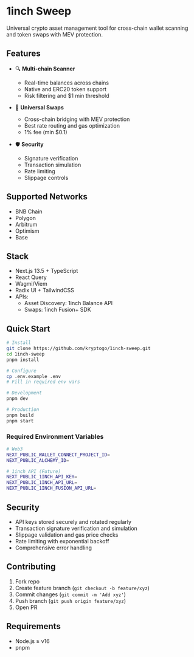 # 1inch Sweep

Universal crypto asset management tool for cross-chain wallet scanning and token swaps with MEV protection.

## Features

- 🔍 **Multi-chain Scanner**
  - Real-time balances across chains
  - Native and ERC20 token support
  - Risk filtering and $1 min threshold

- 💱 **Universal Swaps**
  - Cross-chain bridging with MEV protection
  - Best rate routing and gas optimization
  - 1% fee (min $0.1)

- 🛡️ **Security**
  - Signature verification
  - Transaction simulation
  - Rate limiting
  - Slippage controls

## Supported Networks

- BNB Chain
- Polygon
- Arbitrum
- Optimism
- Base

## Stack

- Next.js 13.5 + TypeScript
- React Query
- Wagmi/Viem
- Radix UI + TailwindCSS
- APIs:
  - Asset Discovery: 1inch Balance API
  - Swaps: 1inch Fusion+ SDK

## Quick Start

```bash
# Install
git clone https://github.com/kryptogo/1inch-sweep.git
cd 1inch-sweep
pnpm install

# Configure
cp .env.example .env
# Fill in required env vars

# Development
pnpm dev

# Production
pnpm build
pnpm start
```

### Required Environment Variables

```bash
# Web3
NEXT_PUBLIC_WALLET_CONNECT_PROJECT_ID=
NEXT_PUBLIC_ALCHEMY_ID=

# 1inch API (Future)
NEXT_PUBLIC_1INCH_API_KEY=
NEXT_PUBLIC_1INCH_API_URL=
NEXT_PUBLIC_1INCH_FUSION_API_URL=
```

## Security

- API keys stored securely and rotated regularly
- Transaction signature verification and simulation
- Slippage validation and gas price checks
- Rate limiting with exponential backoff
- Comprehensive error handling

## Contributing

1. Fork repo
2. Create feature branch (`git checkout -b feature/xyz`)
3. Commit changes (`git commit -m 'Add xyz'`)
4. Push branch (`git push origin feature/xyz`)
5. Open PR

## Requirements

- Node.js ≥ v16
- pnpm